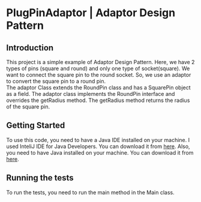 # PlugPinAdaptor | Adaptor Design Pattern

## Introduction

This project is a simple example of Adaptor Design Pattern. Here, we have 2 types of pins (square and round) and only one type of socket(square). We want to connect the square pin to the round socket. So, we use an adaptor to convert the square pin to a round pin.
<br>
The adaptor Class extends the RoundPin class and has a SquarePin object as a field. The adaptor class implements the RoundPin interface and overrides the getRadius method. The getRadius method returns the radius of the square pin.

## Getting Started

To use this code, you need to have a Java IDE installed on your machine. I used InteliJ IDE for Java Developers. You can download it from [here](https://www.jetbrains.com/idea/download/#section=windows).
Also, you need to have Java installed on your machine. You can download it from [here](https://www.java.com/en/download/).

## Running the tests

To run the tests, you need to run the main method in the Main class.
